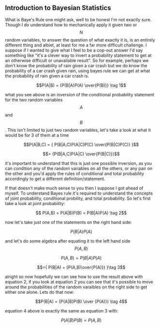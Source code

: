<script type="text/javascript" async
  src="https://cdnjs.cloudflare.com/ajax/libs/mathjax/2.7.4/latest.js?config=TeX-MML-AM_CHTML">
</script>

<h2>Introduction to Bayesian Statistics</h2> 

What is Baye's Rule one might ask, well to be honest I'm not exactly sure. Though I do understand how to mechanically apply it given two or $$N$$ random variables, to answer the question of what exactly it is, is an entirely different thing and albiet, at least for me a far more difficult challenge. I suppose if I wanted to give what I feel to be a cop-out answer I'd say something like "it's a clever way to invert a probability statement to get at an otherwise difficult or unavailable result". So for example, perhaps we don't know the probability of rain given a car crash but we do know the probability of a car crash given rain, using bayes rule we can get at what the probability of rain given a car crash is. 

$$P(A|B) = {P(B|A)P(A) \over{P(B)}} \tag 1$$


what you see above is an inversion of the conditional probability statement for the two random variables $$A$$ and $$B$$. This isn't limited to just two random variables, let's take a look at what it would be for 3 of them at a time


$$P(A|B,C) = { P(B|A,C)P(A|C)P(C) \over{P(B|C)P(C)} }$$


$$= {P(B|A,C)P(A|C) \over{P(B|C)}}$$

it's important to understand that this is just one possible inversion, as you can condition any of the random variables on all the others, or any pair on the other and you'd apply the rules of conditional and total probability accordingly to get a different definition/statement. 


If that doesn't make much sense to you then I suppose I got ahead of myself. To understand Bayes rule it's required to understand the concepts of joint probability, conditional probility, and total probability. So let's first take a look at joint probability: 

$$ P(A,B) = P(A|B)P(B) = P(B|A)P(A) \tag 2$$

now let's take just one of the statements on the right hand side: 

$$P(B|A)P(A)$$

and let's do some algebra after equating it to the left hand side $$P(A,B)$$


$$P(A,B) = P(B|A)P(A)$$


$$={ P(B|A) = {P(A,B)\over{P(A)}} }\tag 3$$


alright so now hopefully we can see how to use the result above with equation 2, if you look at equation 2 you can see that it's possible to move around the probabilities of the random varaibles on the right side to get either one alone. Lets do that now: 


$$P(B|A) = {P(A|B)P(B) \over {P(A)}} \tag 4$$


equation 4 above is exactly the same as equation 3 with: 


$$P(A|B)P(B) = P(A,B)$$
